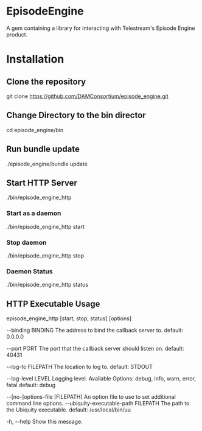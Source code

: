 # EpisodeEngine

  A gem containing a library for interacting with Telestream's Episode Engine product.

# Installation

## Clone the repository
git clone https://github.com/DAMConsortium/episode_engine.git

## Change Directory to the bin director
cd episode_engine/bin

## Run bundle update
./episode_engine/bundle update

## Start HTTP Server

./bin/episode_engine_http

### Start as a daemon
./bin/episode_engine_http start

### Stop daemon
./bin/episode_engine_http stop

### Daemon Status
./bin/episode_engine_http status

## HTTP Executable Usage
episode_engine_http [start, stop, status] [options]

--binding BINDING            The address to bind the callback server to.
                               default: 0.0.0.0

--port PORT                  The port that the callback server should listen on.
                                default: 40431

--log-to FILEPATH            The location to log to.
                                default: STDOUT

--log-level LEVEL            Logging level. Available Options: debug, info, warn, error, fatal
                                default: debug

--[no-]options-file [FILEPATH]
                             An option file to use to set additional command line options.
--ubiquity-executable-path FILEPATH
                             The path to the Ubiquity executable.
                               default: /usr/local/bin/uu

-h, --help                       Show this message.
